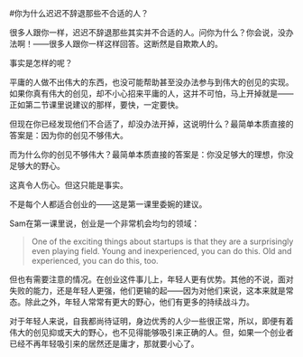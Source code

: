 #你为什么迟迟不辞退那些不合适的人？

很多人跟你一样，迟迟不辞退那些其实并不合适的人。问你为什么？你会说，没办法啊！——很多人跟你一样这样回答。这断然是自欺欺人的。

事实是怎样的呢？

平庸的人做不出伟大的东西，也没可能帮助甚至没办法参与到伟大的创见的实现。如果你真有伟大的创见，却不小心招来平庸的人，这并不可怕，马上开掉就是——正如第二节课里说建议的那样，要快，一定要快。

但现在你已经发现他们不合适了，却没办法开掉，这说明什么？最简单本质直接的答案是：因为你的创见不够伟大。

而为什么你的创见不够伟大？最简单本质直接的答案是：你没足够大的理想，你没足够大的野心。

这真令人伤心。但这只能是事实。

不是每个人都适合创业的——这是第一课里委婉的建议。

Sam在第一课里说，创业是一个非常机会均匀的领域：

> One of the exciting things about startups is that they are a surprisingly even playing field. Young and inexperienced, you can do this. Old and experienced, you can do this, too.

但也有需要注意的情况。在创业这件事儿上，年轻人更有优势。其他的不说，面对失败的能力，还是年轻人更强，他们更输的起——因为对他们来说，这本来就是常态。除此之外，年轻人常常有更大的野心，他们有更多的持续战斗力。

对于年轻人来说，自我都尚待证明，身边优秀的人少一些很正常，所以，即便有着伟大的创见抑或天大的野心，也不见得能够吸引来正确的人。但，如果一个创业者已经不再年轻吸引来的居然还是庸才，那就要小心了。